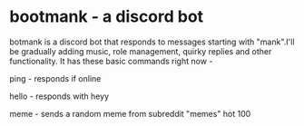 # bootmank - a discord bot

botmank is a discord bot that responds to messages starting with "mank".I'll be gradually adding music, role management, quirky replies and other functionality. It has these basic commands right now - 

ping  - responds if online

hello - responds with heyy

meme  - sends a random meme from subreddit "memes" hot 100
